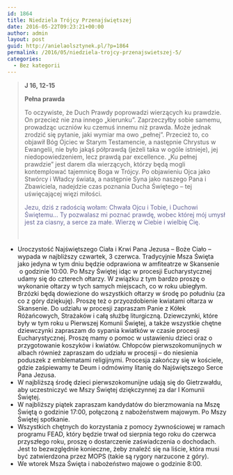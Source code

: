 ```yaml
---
id: 1864
title: Niedziela Trójcy Przenajświętszej
date: 2016-05-22T09:23:21+00:00
author: admin
layout: post
guid: http://anielaolsztynek.pl/?p=1864
permalink: /2016/05/niedziela-trojcy-przenajswietszej-5/
categories:
  - Bez kategorii
---
```

> **J 16, 12-15**
> 
> **Pełna prawda**
> 
> To oczywiste, że Duch Prawdy poprowadzi wierzących ku prawdzie. On przecież nie zna innego &#8222;kierunku&#8221;. Zaprzeczyłby sobie samemu, prowadząc uczniów ku czemuś innemu niż prawda. Może jednak zrodzić się pytanie, jaki wymiar ma owo &#8222;pełnej&#8221;. Przecież to, co objawił Bóg Ojciec w Starym Testamencie, a następnie Chrystus w Ewangelii, nie było jakąś półprawdą (jeżeli taka w ogóle istnieje), jej niedopowiedzeniem, lecz prawdą <span style="font-style: normal;">par excellence. &#8222;</span>Ku pełnej prawdzie<span style="font-style: normal;">&#8221; </span>jest darem dla wierzących, którzy będą mogli kontemplować tajemnicę Boga w Trójcy. Po objawieniu Ojca jako Stwórcy i Władcy świata, a następnie Syna jako naszego Pana i Zbawiciela, nadejdzie czas poznania Ducha Świętego &#8211; tej uświęcającej więzi miłości.
> 
> <span style="color: #666699;">Jezu, dziś z radością wołam: Chwała Ojcu i Tobie, i Duchowi Świętemu&#8230; Ty pozwalasz mi poznać prawdę, wobec której mój umysł jest za ciasny, a serce za małe. Wierzę w Ciebie i wielbię Cię.</span>
> 
> <span style="color: #666699;"><br /> </span>

  * Uroczystość Najświętszego Ciała i Krwi Pana Jezusa – Boże Ciało – wypada w najbliższy czwartek, 3 czerwca. Tradycyjnie Msza Święta jako jedyna w tym dniu będzie odprawiona w amfiteatrze w Skansenie  o godzinie 10:00. Po Mszy Świętej idąc w procesji Eucharystycznej udamy się do czterech ołtarzy. W związku z tym bardzo proszę o wykonanie ołtarzy w tych samych miejscach, co w roku ubiegłym. Brzózki będą dowiezione do wszystkich ołtarzy w środę po południu (za co z góry dziękuję). Proszę też o przyozdobienie kwiatami ołtarza w Skansenie. Do udziału w procesji zapraszam Panie z Kółek Różańcowych, Strażaków i całą służbę liturgiczną. Dziewczynki, które były w tym roku u Pierwszej Komunii Świętej, a także wszystkie chętne dziewczynki zapraszam do sypania kwiatków w czasie procesji Eucharystycznej. Proszę mamy o pomoc w ustawieniu dzieci oraz o przygotowanie koszyków i kwiatów. Chłopców pierwszokomunijnych w albach również zapraszam do udziału w procesji – do niesienia poduszek z emblematami religijnymi. Procesja zakończy się w kościele, gdzie zaśpiewamy te Deum i odmówimy litanię do Najświętszego Serce Pana Jezusa.
  * W najbliższą środę dzieci pierwszokomunijne udają się do Gietrzwałdu, aby uczestniczyć we Mszy Świętej dziękczynnej za dar I Komunii Świętej.
  * W najbliższy piątek zapraszam kandydatów do bierzmowania na Mszę Świętą o godzinie 17:00, połączoną z nabożeństwem majowym. Po Mszy Świętej spotkanie.
  * Wszystkich chętnych do korzystania z pomocy żywnościowej w ramach programu FEAD, który będzie trwał od sierpnia tego roku do czerwca przyszłego roku, proszę o dostarczenie zaświadczenia o dochodach. Jest to bezwzględnie konieczne, żeby znaleźć się na liście, która musi być zatwierdzona przez MOPS (takie są rygory narzucone z góry).
  * We wtorek Msza Święta i nabożeństwo majowe o godzinie 8:00.